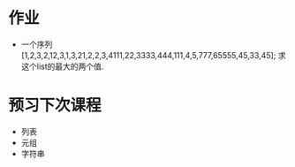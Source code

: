 # 作业 

- 一个序列[1,2,3,2,12,3,1,3,21,2,2,3,4111,22,3333,444,111,4,5,777,65555,45,33,45]; 求这个list的最大的两个值.

# 预习下次课程

- 列表
- 元组
- 字符串
